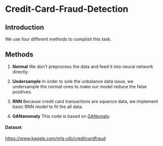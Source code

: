 # Credit-Card-Fraud-Detection

## Introduction
We use four different methods to complish this task. 

## Methods
1. **Normal**
  We don't preprocess the data and feed it into neural network directly.

2. **Undersample**
  In order to sole the unbalance data issue, we undersample the normal ones to make our model reduce the false positives. 

3. **RNN**
  Because credit card transactions are squence data, we implement basic RNN model to fit the all data.
  
4. **GANanomaly**
  This code is based on [GANomaly](https://github.com/samet-akcay/ganomaly).
  
#### Dataset 
https://www.kaggle.com/mlg-ulb/creditcardfraud

